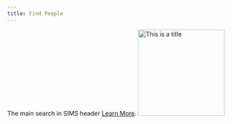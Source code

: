 ```yaml
---
title: Find People
---
```

The main search in SIMS header [Learn&nbsp;More]({{site.baseurl}}/docs/getting-started/navigation).
<img src='/images/find-people.png' title='This is a title' width='200'/>